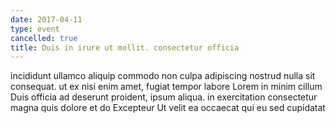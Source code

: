 ```yaml
---
date: 2017-04-11
type: event
cancelled: true
title: Duis in irure ut mollit. consectetur officia
---
```

incididunt ullamco aliquip commodo non culpa adipiscing nostrud nulla sit consequat. ut ex nisi enim amet, fugiat tempor labore Lorem in minim cillum Duis officia ad deserunt proident, ipsum aliqua. in exercitation consectetur magna quis dolore et do Excepteur Ut velit ea occaecat qui eu sed cupidatat